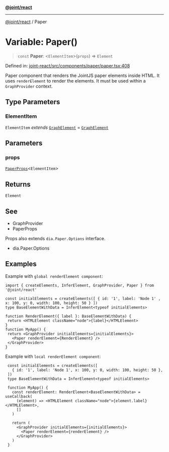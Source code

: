 [**@joint/react**](../README.md)

***

[@joint/react](../README.md) / Paper

# Variable: Paper()

> `const` **Paper**: \<`ElementItem`\>(`props`) => `Element`

Defined in: [joint-react/src/components/paper/paper.tsx:408](https://github.com/samuelgja/joint/blob/main/packages/joint-react/src/components/paper/paper.tsx#L408)

Paper component that renders the JointJS paper elements inside HTML.
It uses `renderElement` to render the elements.
It must be used within a `GraphProvider` context.

## Type Parameters

### ElementItem

`ElementItem` *extends* [`GraphElement`](../interfaces/GraphElement.md) = [`GraphElement`](../interfaces/GraphElement.md)

## Parameters

### props

[`PaperProps`](../interfaces/PaperProps.md)\<`ElementItem`\>

## Returns

`Element`

## See

 - GraphProvider
 - PaperProps

Props also extends `dia.Paper.Options` interface.
 - dia.Paper.Options

## Examples

Example with `global renderElement component`:
```tsx
import { createElements, InferElement, GraphProvider, Paper } from '@joint/react'

const initialElements = createElements([ { id: '1', label: 'Node 1' , x: 100, y: 0, width: 100, height: 50 } ])
type BaseElementWithData = InferElement<typeof initialElements>

function RenderElement({ label }: BaseElementWithData) {
 return <HTMLElement className="node">{label}</HTMLElement>
}
function MyApp() {
 return <GraphProvider initialElements={initialElements}>
   <Paper renderElement={RenderElement} />
 </GraphProvider>
}
```

Example with `local renderElement component`:
```tsx
 const initialElements = createElements([
   { id: '1', label: 'Node 1', x: 100, y: 0, width: 100, height: 50 },
 ])
 type BaseElementWithData = InferElement<typeof initialElements>

 function MyApp() {
   const renderElement: RenderElement<BaseElementWithData> = useCallback(
     (element) => <HTMLElement className="node">{element.label}</HTMLElement>,
     []
   )

   return (
     <GraphProvider initialElements={initialElements}>
       <Paper renderElement={renderElement} />
     </GraphProvider>
   )
 }
```
